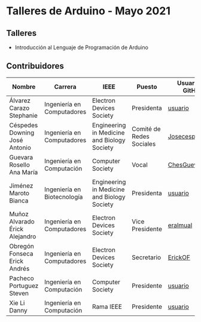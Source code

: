 # **Talleres de Arduino - Mayo 2021**

## **Talleres**
* Introducción al Lenguaje de Programación de Arduino


## **Contribuidores**

<div class="tg-wrap"><table class="tg">
<thead>
  <tr>
    <th class="tg-378s">Nombre</th>
    <th class="tg-378s">Carrera</th>
    <th class="tg-378s">IEEE</th>
    <th class="tg-konv"><span style="font-weight:bold">Puesto</span></th>
    <th class="tg-378s">Usuario de GitHub</th>
  </tr>
</thead>
<tbody>
  <tr>
    <td class="tg-wp8o">Álvarez Carazo Stephanie</td>
    <td class="tg-wp8o">Ingeniería en Computadores</td>
    <td class="tg-wp8o">Electron Devices Society</td>
    <td class="tg-wp8o">Presidenta</td>
    <td class="tg-wp8o"><a href="https://github.com/usuario" target="_blank" rel="noopener noreferrer">usuario</a></td>
  </tr>
  <tr>
    <td class="tg-wp8o">Céspedes Downing José Antonio</td>
    <td class="tg-wp8o">Ingeniería en Computadores</td>
    <td class="tg-wp8o">Engineering in Medicine and Biology Society</td>
    <td class="tg-wp8o">Comité de Redes Sociales</td>
    <td class="tg-wp8o"><a href="https://github.com/Josecespedesant" target="_blank" rel="noopener noreferrer">Josecespedesant</a></td>
  </tr>
  <tr>
    <td class="tg-wp8o">Guevara Rosello Ana María</td>
    <td class="tg-wp8o">Ingeniería en Computación</td>
    <td class="tg-wp8o">Computer Society</td>
    <td class="tg-wp8o">Vocal</td>
    <td class="tg-wp8o"><a href="https://github.com/ChesGuev99" target="_blank" rel="noopener noreferrer">ChesGuev99</a></td>
  </tr>
  <tr>
    <td class="tg-wp8o">Jiménez Maroto Bianca</td>
    <td class="tg-wp8o">Ingeniería en Biotecnología</td>
    <td class="tg-wp8o">Engineering in Medicine and Biology Society</td>
    <td class="tg-wp8o">Presidenta</td>
    <td class="tg-wp8o"><a href="https://github.com/usuario" target="_blank" rel="noopener noreferrer">usuario</a></td>
  </tr>
  <tr>
    <td class="tg-wp8o">Muñoz Alvarado Érick Alejandro</td>
    <td class="tg-wp8o">Ingeniería en Computadores</td>
    <td class="tg-wp8o">Electron Devices Society</td>
    <td class="tg-wp8o">Vice Presidente</td>
    <td class="tg-wp8o"><a href="https://github.com/eralmual" target="_blank" rel="noopener noreferrer">eralmual</a></td>
  </tr>
  <tr>
    <td class="tg-wp8o">Obregón Fonseca Erick Andrés</td>
    <td class="tg-wp8o">Ingeniería en Computadores</td>
    <td class="tg-wp8o">Electron Devices Society</td>
    <td class="tg-wp8o">Secretario</td>
    <td class="tg-wp8o"><a href="https://github.com/ErickOF" target="_blank" rel="noopener noreferrer">ErickOF</a></td>
  </tr>
  <tr>
    <td class="tg-wp8o">Pacheco Portuguez Steven</td>
    <td class="tg-wp8o">Ingeniería en Computación</td>
    <td class="tg-wp8o">Computer Society</td>
    <td class="tg-wp8o">Presidente</td>
    <td class="tg-wp8o"><a href="https://github.com/usuario" target="_blank" rel="noopener noreferrer">usuario</a></td>
  </tr>
  <tr>
    <td class="tg-wp8o">Xie Li Danny</td>
    <td class="tg-wp8o">Ingeniería en Computación</td>
    <td class="tg-wp8o">Rama IEEE</td>
    <td class="tg-wp8o">Presidente</td>
    <td class="tg-wp8o"><a href="https://github.com/usuario" target="_blank" rel="noopener noreferrer">usuario</a></td>
  </tr>
</tbody>
</table></div>

